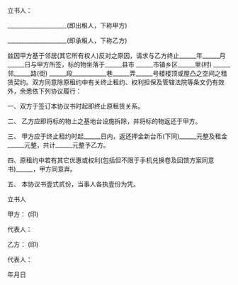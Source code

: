 
 


立书人：


_____________________(即出租人，下称甲方)


_____________________(即承租人，下称乙方)


兹因甲方基于邻居(其它所有权人)反对之原因，请求与乙方终止______年______月______日与甲方所签，标的物坐落于______县市 ______市镇乡区______里(村) ______邻______路(街) ______段____________巷______弄______号楼楼顶或屋凸之空间之租赁契约。双方同意除原租约中有关终止租约、权利担保及管辖法院等条文仍有效外，余悉依下列协议履行：


一、双方于签订本协议书时起即终止原租赁关系。


二、 乙方应即将标的物上之基地台设施拆除，并将标的物返还于甲方。


三、 甲方应于终止租约时起______日内，返还押金新台币(下同)______元整及租金______元整，共计______元整予乙方。


四、原租约中若有其它优惠或权利(包括但不限于手机兑换卷及回馈方案同意书)______，甲方同意弃。


五、 本协议书壹式贰份，当事人各执壹份为凭。


立书人


甲方： (印)


代表人：


乙方： (印)


代表人：


年月日
 


 

 
 
 
 
 
  


  
 

  


  


  
 
 
 
 

